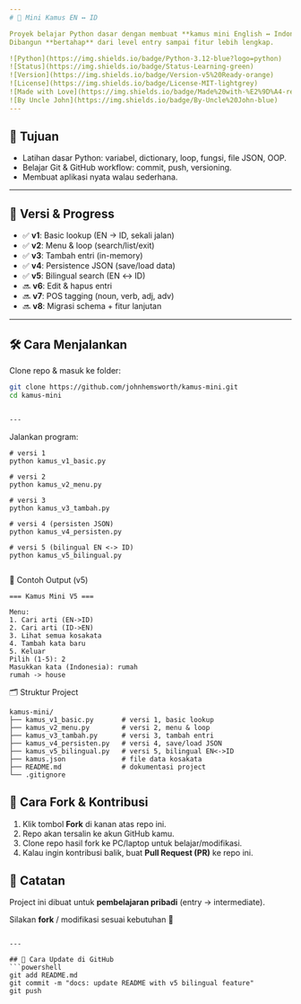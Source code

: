 ```yaml
---
# 🐍 Mini Kamus EN ↔ ID

Proyek belajar Python dasar dengan membuat **kamus mini English ↔ Indonesia**.  
Dibangun **bertahap** dari level entry sampai fitur lebih lengkap.

![Python](https://img.shields.io/badge/Python-3.12-blue?logo=python)
![Status](https://img.shields.io/badge/Status-Learning-green)
![Version](https://img.shields.io/badge/Version-v5%20Ready-orange)
![License](https://img.shields.io/badge/License-MIT-lightgrey)
![Made with Love](https://img.shields.io/badge/Made%20with-%E2%9D%A4-red)
![By Uncle John](https://img.shields.io/badge/By-Uncle%20John-blue)
---
```

## 🎯 Tujuan

- Latihan dasar Python: variabel, dictionary, loop, fungsi, file JSON, OOP.
- Belajar Git & GitHub workflow: commit, push, versioning.
- Membuat aplikasi nyata walau sederhana.

---

## 🚀 Versi & Progress

- ✅ **v1**: Basic lookup (EN → ID, sekali jalan)
- ✅ **v2**: Menu & loop (search/list/exit)
- ✅ **v3**: Tambah entri (in-memory)
- ✅ **v4**: Persistence JSON (save/load data)
- ✅ **v5**: Bilingual search (EN ↔ ID)
- 🔜 **v6**: Edit & hapus entri
- 🔜 **v7**: POS tagging (noun, verb, adj, adv)
- 🔜 **v8**: Migrasi schema + fitur lanjutan

---

## 🛠️ Cara Menjalankan

Clone repo & masuk ke folder:

```bash
git clone https://github.com/johnhemsworth/kamus-mini.git
cd kamus-mini


---
```

Jalankan program:

```
# versi 1
python kamus_v1_basic.py

# versi 2
python kamus_v2_menu.py

# versi 3
python kamus_v3_tambah.py

# versi 4 (persisten JSON)
python kamus_v4_persisten.py

# versi 5 (bilingual EN <-> ID)
python kamus_v5_bilingual.py


```

📖 Contoh Output (v5)

```
=== Kamus Mini V5 ===

Menu:
1. Cari arti (EN->ID)
2. Cari arti (ID->EN)
3. Lihat semua kosakata
4. Tambah kata baru
5. Keluar
Pilih (1-5): 2
Masukkan kata (Indonesia): rumah
rumah -> house

```

🗂️ Struktur Project

```
kamus-mini/
├── kamus_v1_basic.py       # versi 1, basic lookup
├── kamus_v2_menu.py        # versi 2, menu & loop
├── kamus_v3_tambah.py      # versi 3, tambah entri
├── kamus_v4_persisten.py   # versi 4, save/load JSON
├── kamus_v5_bilingual.py   # versi 5, bilingual EN<->ID
├── kamus.json              # file data kosakata
├── README.md               # dokumentasi project
└── .gitignore

```


## 🤝 Cara Fork & Kontribusi

1. Klik tombol **Fork** di kanan atas repo ini.
2. Repo akan tersalin ke akun GitHub kamu.
3. Clone repo hasil fork ke PC/laptop untuk belajar/modifikasi.
4. Kalau ingin kontribusi balik, buat **Pull Request (PR)** ke repo ini.


## 📌 Catatan

Project ini dibuat untuk **pembelajaran pribadi** (entry → intermediate).

Silakan **fork** / modifikasi sesuai kebutuhan 🚀

```

---

## 🔹 Cara Update di GitHub
```powershell
git add README.md
git commit -m "docs: update README with v5 bilingual feature"
git push

```
